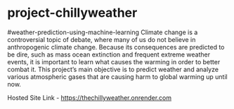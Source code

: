 # project-chillyweather
#weather-prediction-using-machine-learning
Climate change is a controversial topic of debate, where many of us do not believe in anthropogenic climate change. Because its consequences are predicted to be dire, such as mass ocean extinction and frequent extreme weather events, it is important to learn what causes the warming in order to better combat it. This project’s main objective is to predict weather and analyze various atmospheric gases that are causing harm to global warming up until now.

Hosted Site Link - https://thechillyweather.onrender.com
